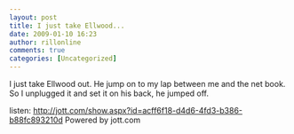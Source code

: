 ```yaml
---
layout: post
title: I just take Ellwood...
date: 2009-01-10 16:23
author: rillonline
comments: true
categories: [Uncategorized]
---
```

I just take Ellwood out. He jump on to my lap between me and the net book. So I unplugged it and set it on his back, he jumped off.

  listen:
 http://jott.com/show.aspx?id=acff6f18-d4d6-4fd3-b386-b88fc893210d
Powered by jott.com
